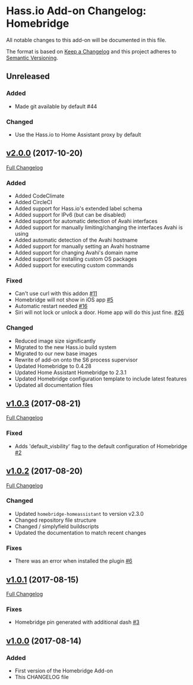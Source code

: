 # Hass.io Add-on Changelog: Homebridge

All notable changes to this add-on will be documented in this file.

The format is based on [Keep a Changelog][keep-a-changelog]
and this project adheres to [Semantic Versioning][semantic-versioning].

## Unreleased

### Added

- Made git available by default #44

### Changed

- Use the Hass.io to Home Assistant proxy by default

## [v2.0.0] (2017-10-20)

[Full Changelog][v1.0.3-v2.0.0]

### Added

- Added CodeClimate
- Added CircleCI
- Added support for Hass.io's extended label schema
- Added support for IPv6 (but can be disabled)
- Added support for automatic detection of Avahi interfaces
- Added support for manually limiting/changing the interfaces Avahi is using
- Added automatic detection of the Avahi hostname
- Added support for manually setting an Avahi hostname
- Added support for changing Avahi's domain name
- Added support for installing custom OS packages
- Added support for executing custom commands

### Fixed

- Can't use curl with this addon [#11][11]
- Homebridge will not show in iOS app [#5][5]
- Automatic restart needed [#16][16]
- Siri will not lock or unlock a door. Home app will do this just fine. [#26][26]

### Changed

- Reduced image size significantly
- Migrated to the new Hass.io build system
- Migrated to our new base images
- Rewrite of add-on onto the S6 process supervisor
- Updated Homebridge to 0.4.28
- Updated Home Assistant Homebridge to 2.3.1
- Updated Homebridge configuration template to include latest features
- Updated all documentation files

## [v1.0.3] (2017-08-21)

[Full Changelog][v1.0.2-v1.0.3]

### Fixed

- Adds 'default_visbility' flag to the default configuration of Homebridge [#2][2]

## [v1.0.2] (2017-08-20)

[Full Changelog][v1.0.1-v1.0.2]

### Changed

- Updated `homebridge-homeassistant` to version v2.3.0
- Changed repository file structure
- Changed / simplyfield buildscripts
- Updated the documentation to match recent changes

### Fixes

- There was an error when installed the plugin [#6][6]

## [v1.0.1] (2017-08-15)

[Full Changelog][v1.0.0-v1.0.1]

### Fixes

- Homebridge pin generated with additional dash [#3][3]

## [v1.0.0] (2017-08-14)

### Added

- First version of the Homebridge Add-on
- This CHANGELOG file

[11]: https://github.com/hassio-addons/addon-homebridge/issues/11
[16]: https://github.com/hassio-addons/addon-homebridge/issues/16
[2]: https://github.com/hassio-addons/repository/issues/2
[26]: https://github.com/hassio-addons/addon-homebridge/issues/26
[3]: https://github.com/hassio-addons/repository/issues/3
[5]: https://github.com/hassio-addons/addon-homebridge/issues/3
[6]: https://github.com/hassio-addons/repository/issues/6
[keep-a-changelog]: http://keepachangelog.com/en/1.0.0/
[semantic-versioning]: http://semver.org/spec/v2.0.0.html
[v1.0.0-v1.0.1]: https://github.com/hassio-addons/addon-homebridge/compare/v1.0.0...v1.0.1
[v1.0.0]: https://github.com/hassio-addons/addon-homebridge/tree/v1.0.0
[v1.0.1-v1.0.2]: https://github.com/hassio-addons/addon-homebridge/compare/v1.0.1...v1.0.2
[v1.0.1]: https://github.com/hassio-addons/addon-homebridge/tree/v1.0.1
[v1.0.2-v1.0.3]: https://github.com/hassio-addons/addon-homebridge/compare/v1.0.2...v1.0.3
[v1.0.2]: https://github.com/hassio-addons/addon-homebridge/tree/v1.0.2
[v1.0.3-v2.0.0]: https://github.com/hassio-addons/addon-homebridge/compare/v1.0.3...v2.0.0
[v1.0.3]: https://github.com/hassio-addons/addon-homebridge/tree/v1.0.3
[v2.0.0]: https://github.com/hassio-addons/addon-homebridge/tree/v2.0.0
